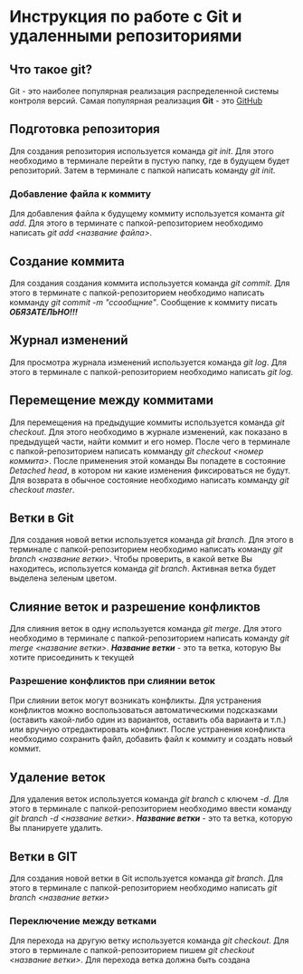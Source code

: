 # Инструкция по работе с Git и удаленными репозиториями

## Что такое git?
Git - это наиболее популярная реализация распределенной системы контроля версий. Самая популярная реализация **Git** - это [GitHub](https://github.com/) 
## Подготовка репозитория
Для создания репозитория используется команда *git init*. Для этого необходимо в терминале перейти в пустую папку, где в будущем будет репозиторий. Затем в терминале с папкой написать команду *git init*.

### Добавление файла к коммиту
Для добавления файла к будущему коммиту используется команта *git add*. Для этого в терминате с папкой-репозиторием необходимо написать *git add <название файла>*.

## Создание коммита
Для создания создания коммита используется команда *git commit*. Для этого в терминате с папкой-репозиторием необходимо написать комманду *git commit -m "cсообщние"*. Сообщение к коммиту писать ***ОБЯЗАТЕЛЬНО!!!***

## Журнал изменений
Для просмотра журнала изменений используется команда *git log*. Для этого в терминале с папкой-репозиторием необходимо написать *git log*.

## Перемещение между коммитами
Для перемещения на предыдущие коммиты используется команда *git checkout*. Для этого необходимо в журнале изменений, как показано в предыдущей части, найти коммит и его номер. После чего в терминале с папкой-репозиторием написать комманду *git checkout <номер коммита>*. После применения этой команды Вы попадете в состояние *Detached head*, в котором ни какие изменения фиксироваться не будут. Для возврата в обычное состояние необходимо написать комманду *git checkout master*.

## Ветки в Git
Для создания новой ветки используется команда *git branch*. Для этого в терминале с папкой-репозиторием необходимо написать команду *git branch <название ветки>*. Чтобы проверить, в какой ветке Вы находитесь, используется команда *git branch*. Активная ветка будет выделена зеленым цветом.

## Слияние веток и разрешение конфликтов
Для слияния веток в одну используется команда *git merge*. Для этого необходимо в терминале с папкой-репозиторием написать команду *git merge <название ветки>*. ***Название ветки*** - это та ветка, которую Вы хотите присоединить к текущей

### Разрешение конфликтов при слиянии веток
При слиянии веток могут возникать конфликты. Для устранения конфликтов можно воспользоваться автоматическими подсказками (оставить какой-либо один из вариантов, оставить оба варианта и т.п.) или вручную отредактировать конфликт. После устранения конфликта необходимо сохранить файл, добавить файл к коммиту и создать новый коммит.

## Удаление веток
Для удаления веток используется команда *git branch* с ключем *-d*. Для этого в терминале с папкой-репозиторием необходимо ввести команду *git branch -d <название ветки>*. ***Название ветки*** - это та ветка, которую Вы планируете удалить.

## Ветки в GIT
Для создания новой ветки в Git используется команда *git branch*. Для этого в терминале с папкой-репозиторием необходимо написать *git branch <название ветки>*

### Переключение между ветками
Для перехода на другую ветку используется команда *git checkout*. Для этого в терминале с папкой-репозиторием пишем *git checkout <название ветки>*. Для перехода ветка должна быть создана
